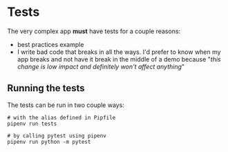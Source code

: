# Tests

The very complex app **must** have tests for a couple reasons:

- best practices example
- I write bad code that breaks in all the ways. I'd prefer to know when my app breaks and not have it break in the middle of a demo because "*this change is low impact and definitely won't affect anything*"

## Running the tests

The tests can be run in two couple ways:

```console
# with the alias defined in Pipfile
pipenv run tests

# by calling pytest using pipenv
pipenv run python -m pytest
```
